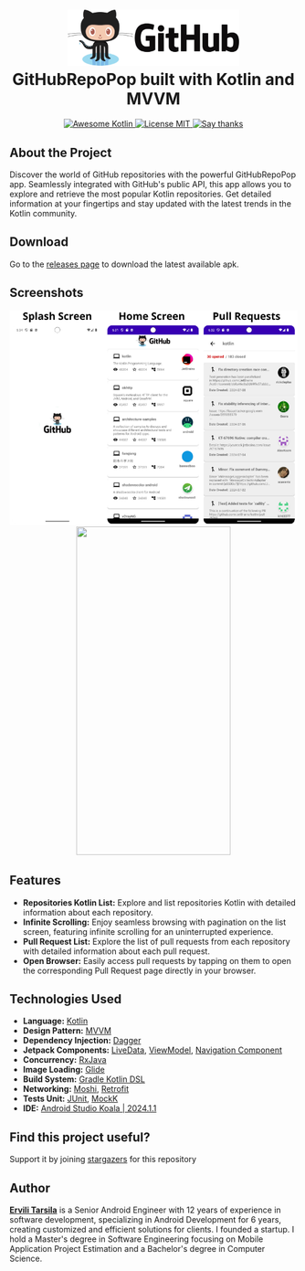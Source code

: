 <h1 align="center">
  <img src="https://github.com/ervilitarsila/GitHubRepoPop/blob/master/github_logo.png" width="300" alt="GitHub App">
<br>
GitHubRepoPop built with Kotlin and MVVM</h1>

<p align="center">
  <a href="https://github.com/KotlinBy/awesome-kotlin">
    <img src="https://kotlin.link/awesome-kotlin.svg" alt="Awesome Kotlin">
  </a>
  
  <a href="https://opensource.org/licenses/MIT">
    <img src="https://img.shields.io/badge/License-MIT-red.svg" alt="License MIT">
  </a>
  
  <a href="https://github.com/ervilitarsila/GitHubApp/stargazers">
    <img src="https://img.shields.io/badge/Say%20Thanks-👍-1EAEDB.svg" alt="Say thanks">
  </a>
</p>

## About the Project

Discover the world of GitHub repositories with the powerful GitHubRepoPop app. Seamlessly integrated with GitHub's public API, this app allows you to explore and retrieve the most popular Kotlin repositories. Get detailed information at your fingertips and stay updated with the latest trends in the Kotlin community.

## Download

Go to the [releases page](https://github.com/ervilitarsila/GitHubRepoPop/releases) to download the latest available apk.

## Screenshots

<p align="center">
  <img src="https://github.com/ervilitarsila/GitHubRepoPop/blob/master/githubapp_screens.png" > 
  <img src="https://github.com/ervilitarsila/GitHubRepoPop/blob/master/githubapp_animations.gif" width="270" height="575">
</p>

## Features

- **Repositories Kotlin List:** Explore and list repositories Kotlin with detailed information about each repository.
- **Infinite Scrolling:** Enjoy seamless browsing with pagination on the list screen, featuring infinite scrolling for an uninterrupted experience.
- **Pull Request List:** Explore the list of pull requests from each repository with detailed information about each pull request.
- **Open Browser:** Easily access pull requests by tapping on them to open the corresponding Pull Request page directly in your browser.
      
## Technologies Used

- **Language:** [Kotlin](https://kotlinlang.org/)
- **Design Pattern:** [MVVM](https://learn.microsoft.com/pt-br/dotnet/architecture/maui/mvvm)
- **Dependency Injection:** [Dagger](https://developer.android.com/training/dependency-injection/dagger-android)
- **Jetpack Components:** [LiveData](https://developer.android.com/topic/libraries/architecture/livedata), [ViewModel](https://developer.android.com/topic/libraries/architecture/viewmodel), [Navigation Component](https://developer.android.com/guide/navigation)
- **Concurrency:** [RxJava](https://github.com/ReactiveX/RxAndroid)
- **Image Loading:** [Glide](https://bumptech.github.io/glide/)
- **Build System:** [Gradle Kotlin DSL](https://docs.gradle.org/current/userguide/kotlin_dsl.html)
- **Networking:** [Moshi](https://github.com/square/moshi), [Retrofit](https://developer.android.com/codelabs/basic-android-kotlin-compose-getting-data-internet#4)
- **Tests Unit:** [JUnit](https://developer.android.com/training/testing/local-tests), [MockK](https://mockk.io/ANDROID.html)
- **IDE:** [Android Studio Koala | 2024.1.1](https://developer.android.com/studio/releases)

## Find this project useful?

Support it by joining [stargazers](https://github.com/ervilitarsila/GitHubRepoPop/stargazers) for this repository

## Author

**[Ervili Tarsila](https://github.com/ervilitarsila)**  is a Senior Android Engineer with 12 years of experience in software development, specializing in Android Development for 6 years, creating customized and efficient solutions for clients. I founded a startup. I hold a Master's degree in Software Engineering focusing on Mobile Application Project Estimation and a Bachelor's degree in Computer Science.


